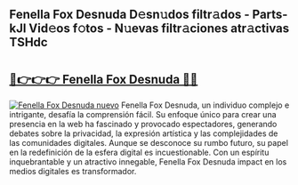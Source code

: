 ## Fenella Fox Desnuda D𝚎sn𝚞dos filtr𝚊dos - Parts-kJl Vid𝚎os f𝚘tos - N𝚞evas filtr𝚊ciones atr𝚊ctivas TSHdc

# <h2><a href="http://mb37xg.tromn.icu/?c=Fenella+Fox+Desnuda">🔗👉👉👉 Fenella Fox Desnuda 🔗🔗</a></h2>

[![Fenella Fox Desnuda nuevo](https://i.imgur.com/pEAQMta.gif)](http://mb37xg.tromn.icu/?c=Fenella+Fox+Desnuda)
Fenella Fox Desnuda, un individuo complejo e intrigante, desafía la comprensión fácil. Su enfoque único para crear una presencia en la web ha fascinado y provocado espectadores, generando debates sobre la privacidad, la expresión artística y las complejidades de las comunidades digitales. Aunque se desconoce su rumbo futuro, su papel en la redefinición de la esfera digital es incuestionable. Con un espíritu inquebrantable y un atractivo innegable, Fenella Fox Desnuda impact en los medios digitales es transformador.
